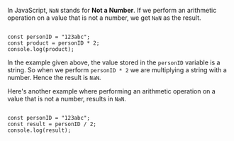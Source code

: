 In JavaScript,
`NaN` stands for **Not a Number**.
If we perform an arithmetic operation
on a value that is not a number,
we get `NaN` as the result.

<codeblock language="javascript" type="lesson">
<code>
const personID = "123abc";
const product = personID * 2;
console.log(product);
</code>
</codeblock>

In the example given above,
the value stored
in the `personID` variable
is a string.
So when we perform
`personID * 2`
we are multiplying a string
with a number.
Hence the result is `NaN`.

Here's another example
where performing an arithmetic operation
on a value that is not a number,
results in `NaN`.

<codeblock language="javascript" type="lesson">
<code>
const personID = "123abc";
const result = personID / 2;
console.log(result);
</code>
</codeblock>